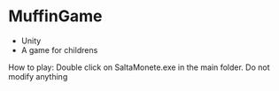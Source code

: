 # MuffinGame
- Unity
- A game for childrens

How to play: Double click on SaltaMonete.exe in the main folder. Do not modify anything
